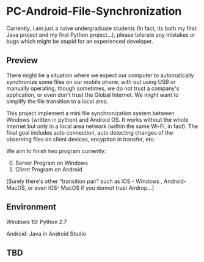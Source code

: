 # PC-Android-File-Synchronization
Currently, i am just a naive undergraduate students (In fact, its both my first Java project and my first Python project...), please tolerate any mistakes or bugs which might be stupid for an experienced developer.

## Preview

There might be a situation where we expect our computer to automatically synchronize some files on our mobile phone, with out using USB or manually operating, though sometimes, we do not trust a company's application, or even don't trust the Global Internet. We might want to simplify the file transition to a local area. 

This project implement a mini file synchronization system between Windows (written in python) and Android OS. It works without the whole Internet but only in a local area network (within the same Wi-Fi, in fact).  The final goal includes auto connection, auto detecting changes of the observing files on client devices,  encyption in transfer, etc.

We aim to finish two program currently:

0. Server Program on Windows
1. Client Program on Android

[Surely there's other "transition pair" such as iOS - WIndows , Android-MacOS, or even iOS- MacOS if you donnot trust Airdrop...]



## Environment

Windows 10: Python 2.7

Android: Java in Android Studio



## TBD

